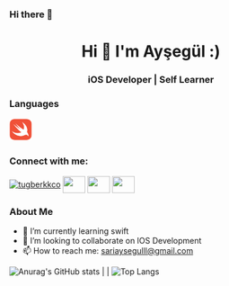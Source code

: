 ### Hi there 👋

<!--
**1lugesya/1lugesya** is a ✨ _special_ ✨ repository because its `README.md` (this file) appears on your GitHub profile. -->


<h1 align="center">Hi 👋 I'm Ayşegül :) </h1>
<h3 align="center"> iOS Developer | Self Learner</h3>


<h3 align="left">Languages</h3>
<p align="left"><a href="https://developer.apple.com/swift/" target="_blank" rel="noreferrer"> <img src="https://raw.githubusercontent.com/devicons/devicon/master/icons/swift/swift-original.svg" alt="swift" width="40" height="40"/> </a> </p>

<h3 align="left">Connect with me:</h3>
<p align="left">
<a href="https://twitter.com/1lugesya" target="blank"><img align="center" src="https://raw.githubusercontent.com/rahuldkjain/github-profile-readme-generator/master/src/images/icons/Social/twitter.svg" alt="tugberkkco" height="30" width="40" /></a>
<a href="https://www.linkedin.com/in/aysegulsari/" target="blank"><img align="center" src="https://raw.githubusercontent.com/rahuldkjain/github-profile-readme-generator/master/src/images/icons/Social/linked-in-alt.svg" height="30" width="40" /></a>
<a href="https://medium.com/@1lugesya" target="blank"><img align="center" src="https://raw.githubusercontent.com/rahuldkjain/github-profile-readme-generator/master/src/images/icons/Social/medium.svg" height="30" width="40" /></a>
<a href="https://www.hackerrank.com/1lugesya" target="blank"><img align="center" src="https://raw.githubusercontent.com/rahuldkjain/github-profile-readme-generator/master/src/images/icons/Social/hackerrank.svg" height="30" width="40" /></a>
</p>

<h3 align="left">About Me</h3>

- 🌱 I’m currently learning swift
- 👯 I’m looking to collaborate on IOS Development
- 📫 How to reach me: sariaysegulll@gmail.com



![Anurag's GitHub stats](https://github-readme-stats.vercel.app/api?username=1lugesya&count_private=true&langs_count=true&show_icons=true)                 |   |  ![Top Langs](https://github-readme-stats.vercel.app/api/top-langs/?username=1lugesya)






